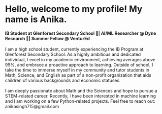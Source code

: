 <h1> Hello, welcome to my profile! My name is Anika. </h1>
<h4> IB Student at Glenforest Secondary School 🏫| AI/ML Researcher @ Dyne Research 📄| Summer Fellow @ VenturEd </h4>
<body>
  I am a high school student, currently experiencing the IB Program at Glenforest Secondary School. As a highly ambitious and dedicated individual, I excel in my academic environment, achieving averages above 95%, and embrace a proactive approach to learning. Outside of school, I take the time to immerse myself in my community and tutor students in Math, Science, and English as part of a non-profit organization that aids children of various backgrounds and economic statuses.
  <br></br>
  I am deeply passionate about Math and the Sciences and hope to pursue a STEM-related career. Recently, I have been interested in machine learning and I am working on a few Python-related projects. Feel free to reach out: anikasingh715@gmail.com
</body>
